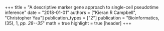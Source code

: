 +++
title = "A descriptive marker gene approach to single-cell pseudotime inference"
date = "2018-01-01"
authors = ["Kieran R Campbell", "Christopher Yau"]
publication_types = ["2"]
publication = "Bioinformatics, (35), 1, _pp. 28--35_"
math = true
highlight = true
[header]
+++
